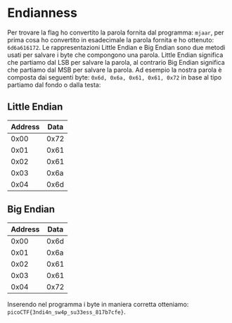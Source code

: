 # Endianness

Per trovare la flag ho convertito la parola fornita dal programma: `mjaar`, per prima cosa ho convertito in esadecimale
la parola fornita e ho ottenuto: `6d6a616172`. Le rappresentazioni Little Endian e Big Endian sono due metodi usati per
salvare i byte che compongono una parola. Little Endian significa che partiamo dal LSB per salvare la parola, al contrario Big Endian significa che partiamo dal MSB per salvare la parola.
Ad esempio la nostra parola è composta dai seguenti byte: `0x6d, 0x6a, 0x61, 0x61, 0x72` in base al tipo partiamo dal fondo o dalla testa:

## Little Endian

| Address | Data  |
|---------|-------|
| 0x00    | 0x72  |
| 0x01    | 0x61  |
| 0x02    | 0x61  |
| 0x03    | 0x6a  |
| 0x04    | 0x6d  |

## Big Endian

| Address | Data  |
|---------|-------|
| 0x00    | 0x6d  |
| 0x01    | 0x6a  |
| 0x02    | 0x61  |
| 0x03    | 0x61  |
| 0x04    | 0x72  |

Inserendo nel programma i byte in maniera corretta otteniamo: `picoCTF{3ndi4n_sw4p_su33ess_817b7cfe}`.
